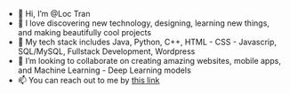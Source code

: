 - 👋 Hi, I’m @Loc Tran 
- 👀 I love discovering new technology, designing, learning new things, and making beautifully cool projects
- 🌱 My tech stack includes Java, Python, C++, HTML - CSS - Javascrip, SQL/MySQL, Fullstack Development, Wordpress
- 💞️ I’m looking to collaborate on creating amazing websites, mobile apps, and Machine Learning - Deep Learning models
- 📫 You can reach out to me by [this link](https://www.linkedin.com/in/loc-tran-59vn/)

<!---
TranHVLoc/TranHVLoc is a ✨ special ✨ repository because its `README.md` (this file) appears on your GitHub profile.
You can click the Preview link to take a look at your changes.
--->
